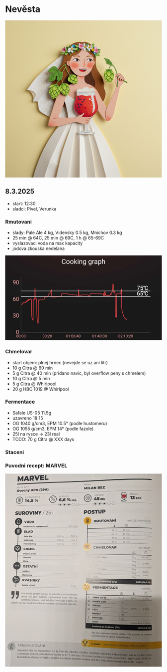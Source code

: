 # Nevěsta
![](./fig/nevesta/nevesta.png)

## 8.3.2025
  * start: 12:30
  * sladci: Pivel, Verunka

### Rmutovani
  * slady: Pale Ale 4 kg, Vidensky 0.5 kg, Mnichov 0.3 kg
  * 25 min @ 64C, 25 min @ 69C, 1 h @ 65-69C
  * vyslazovaci voda na max kapacity
  * jodova zkouska nedelana

![](./fig/nevesta/rmutovani.jpg)

### Chmelovar
  * start objem: plnej hrnec (nevejde se uz ani litr)
  * 10 g Citra @ 60 min
  * 5 g Citra  @ 40 min (pridano navic, byl overflow peny s chmelem)
  * 10 g Citra @ 5 min
  * 5 g Citra  @ Whirlpool
  * 20 g HBC 1019 @ Whirlpool

### Fermentace
  * Safale US-05 11.5g
  * uzavreno 18:15 
  * OG 1040 g/cm3, EPM 10.5° (podle hustomeru)
  * OG 1055 g/cm3, EPM 14° (podle fazole)
  * 25l na rysce -> 23l real
  * TODO: 70 g Citra @ XXX days

### Staceni

### Puvodni recept: MARVEL
![](./fig/marvel.jpg)
